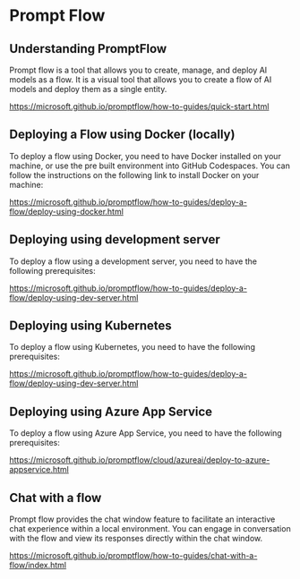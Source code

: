 # Prompt Flow 

## Understanding PromptFlow

Prompt flow is a tool that allows you to create, manage, and deploy AI models as a flow. It is a visual tool that allows you to create a flow of AI models and deploy them as a single entity.

https://microsoft.github.io/promptflow/how-to-guides/quick-start.html


## Deploying a Flow using Docker (locally)

To deploy a flow using Docker, you need to have Docker installed on your machine, or use the pre built environment into GitHub Codespaces. You can follow the instructions on the following link to install Docker on your machine:

https://microsoft.github.io/promptflow/how-to-guides/deploy-a-flow/deploy-using-docker.html

## Deploying using development server

To deploy a flow using a development server, you need to have the following prerequisites:

https://microsoft.github.io/promptflow/how-to-guides/deploy-a-flow/deploy-using-dev-server.html

## Deploying using Kubernetes

To deploy a flow using Kubernetes, you need to have the following prerequisites:

https://microsoft.github.io/promptflow/how-to-guides/deploy-a-flow/deploy-using-dev-server.html

## Deploying using Azure App Service

To deploy a flow using Azure App Service, you need to have the following prerequisites:

https://microsoft.github.io/promptflow/cloud/azureai/deploy-to-azure-appservice.html


## Chat with a flow

Prompt flow provides the chat window feature to facilitate an interactive chat experience within a local environment. You can engage in conversation with the flow and view its responses directly within the chat window.

https://microsoft.github.io/promptflow/how-to-guides/chat-with-a-flow/index.html